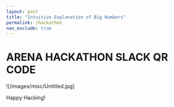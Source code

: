 ```yaml
---
layout: post
title: "Intuitive Explanation of Big Numbers"
permalink: /hackathon
nav_exclude: true
---
```


# ARENA HACKATHON SLACK QR CODE

![/images/misc/Untitled.jpg]

Happy Hacking!